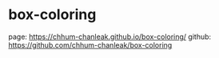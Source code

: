 # box-coloring

page: https://chhum-chanleak.github.io/box-coloring/
github: https://github.com/chhum-chanleak/box-coloring